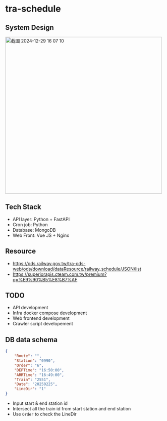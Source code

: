 # tra-schedule



## System Design
<img width="496" alt="截圖 2024-12-29 16 07 10" src="https://github.com/user-attachments/assets/5ad6c270-b8de-4ed8-94eb-c6ade16e5187" />


## Tech Stack
- API layer: Python + FastAPI
- Cron job: Python
- Database: MongoDB
- Web Front: Vue JS + Nginx

## Resource
- https://ods.railway.gov.tw/tra-ods-web/ods/download/dataResource/railway_schedule/JSON/list
- https://superiorapis.cteam.com.tw/premium?q=%E9%90%B5%E8%B7%AF


## TODO
- API development
- Infra docker compose development
- Web frontend development
- Crawler script developement

## DB data schema
```json
{
    "Route": "",
    "Station": "0990",
    "Order": "6",
    "DEPTime": "16:50:00",
    "ARRTime": "16:49:00",
    "Train": "2551",
    "Date": "20250225",
    "LineDir": "1"
}
```

- Input start & end station id
- Intersect all the train id from start station and end station
- Use `Order` to check the LineDir